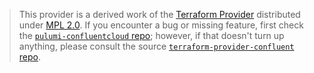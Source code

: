 > This provider is a derived work of the [Terraform Provider](https://github.com/confluentinc/terraform-provider-confluent)
> distributed under [MPL 2.0](https://www.mozilla.org/en-US/MPL/2.0/). If you encounter a bug or missing feature,
> first check the [`pulumi-confluentcloud` repo](https://github.com/pulumi/pulumi-confluentcloud/issues); however, if that doesn't turn up anything,
> please consult the source [`terraform-provider-confluent` repo](https://github.com/confluentinc/terraform-provider-confluent/issues).